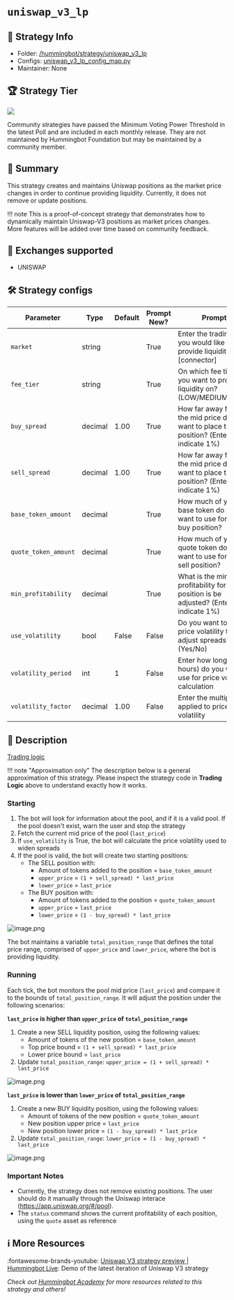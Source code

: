 # `uniswap_v3_lp`

## 📁 Strategy Info

* Folder: [/hummingbot/strategy/uniswap_v3_lp](https://github.com/hummingbot/hummingbot/tree/master/hummingbot/strategy/uniswap_v3_lp)
* Configs: [uniswap_v3_lp_config_map.py](https://github.com/hummingbot/hummingbot/blob/master/hummingbot/strategy/uniswap_v3_lp/uniswap_v3_lp_config_map.py)
* Maintainer: None

## 🏆 Strategy Tier

![](https://img.shields.io/static/v1?label=Hummingbot&message=COMMUNITY&color=green)

Community strategies have passed the Minimum Voting Power Threshold in the latest Poll and are included in each monthly release. They are not maintained by Hummingbot Foundation but may be maintained by a community member.

## 📝 Summary

This strategy creates and maintains Uniswap positions as the market price changes in order to continue providing liquidity. Currently, it does not remove or update positions.

!!! note
    This is a proof-of-concept strategy that demonstrates how to dynamically maintain Uniswap-V3 positions as market prices changes. More features will be added over time based on community feedback.

## 🏦 Exchanges supported

* UNISWAP

## 🛠️ Strategy configs

| Parameter                    | Type        | Default     | Prompt New? | Prompt                                                 |
|------------------------------|-------------|-------------|-------------|--------------------------------------------------------|
| `market`                     | string      |             | True        | Enter the trading pair you would like to provide liquidity on [connector]|
| `fee_tier`                   | string      |             | True        | On which fee tier do you want to provide liquidity on? (LOW/MEDIUM/HIGH)|
| `buy_spread`                 | decimal     |  1.00       | True        | How far away from the mid price do you want to place the buy position? (Enter 1 to indicate 1%)|
| `sell_spread`                | decimal     |  1.00       | True        | How far away from the mid price do you want to place the sell position? (Enter 1 to indicate 1%)|
| `base_token_amount`          | decimal     |             | True        | How much of your base token do you want to use for the buy position? |
| `quote_token_amount`         | decimal     |             | True        | How much of your quote token do you want to use for the sell position? |
| `min_profitability`          | decimal     |             | True        | What is the minimum profitability for each position is be adjusted? (Enter 1 to indicate 1%)|
| `use_volatility`             | bool        |  False      | False       | Do you want to use price volatility to adjust spreads? (Yes/No)|
| `volatility_period`          | int         |  1          | False       | Enter how long (in hours) do you want to use for price volatility calculation |
| `volatility_factor`          | decimal     |  1.00       | False       | Enter the multiplier applied to price volatility |

## 📓 Description

[Trading logic](https://github.com/hummingbot/hummingbot/blob/master/hummingbot/strategy/uniswap_v3_lp/uniswap_v3_lp.py)

!!! note "Approximation only"
    The description below is a general approximation of this strategy. Please inspect the strategy code in **Trading Logic** above to understand exactly how it works.

### Starting

1. The bot will look for information about the pool, and if it is a valid pool. If the pool doesn't exist, warn the user and stop the strategy
3. Fetch the current mid price of the pool (`last_price`)
3. If `use_volatility` is True, the bot will calculate the price volatility used to widen spreads
4. If the pool is valid, the bot will create two starting positions:
    * The SELL position with:
        * Amount of tokens added to the position = `base_token_amount`
        * `upper_price` = `(1 + sell_spread) * last_price`
        * `lower_price` = `last_price`
    * The BUY position with:
        * Amount of tokens added to the position = `quote_token_amount`
        * `upper_price` = `last_price`
        * `lower_price` = `(1 - buy_spread) * last_price`

![image.png](/assets/img/uniswap-v3-1.png)

The bot maintains a variable `total_position_range` that defines the total price range, comprised of `upper_price` and `lower_price`, where the bot is providing liquidity.

### Running

Each tick, the bot monitors the pool mid price (`last_price`) and compare it to the bounds of `total_position_range`. It will adjust the position under the following scenarios:

**`last_price` is higher than `upper_price` of `total_position_range`**

1. Create a new SELL liquidity position, using the following values:
    * Amount of tokens of the new position = `base_token_amount`
    * Top price bound = `(1 + sell_spread) * last_price`
    * Lower price bound = `last_price`
2. Update `total_position_range`: `upper_price = (1 + sell_spread) * last_price`

![image.png](/assets/img/uniswap-v3-2.png)

**`last_price` is lower than `lower_price` of `total_position_range`**

1. Create a new BUY liquidity position, using the following values:
    * Amount of tokens of the new position = `quote_token_amount`
    * New position upper price = `last_price`
    * New position lower price = `(1 - buy_spread) * last_price`
2. Update `total_position_range`: `lower_price = (1 - buy_spread) * last_price`

![image.png](/assets/img/uniswap-v3-3.png)

### Important Notes

* Currently, the strategy does not remove existing positions. The user should do it manually through the Uniswap interace (<https://app.uniswap.org/#/pool>).
* The `status` command shows the current profitability of each position, using the `quote` asset as reference

## ℹ️ More Resources

:fontawesome-brands-youtube: [Uniswap V3 strategy preview | Hummingbot Live](https://www.youtube.com/watch?v=6cI3ftwBiUI): Demo of the latest iteration of Uniswap V3 strategy

*Check out [Hummingbot Academy](../../../quickstart/index.md) for more resources related to this strategy and others!*
